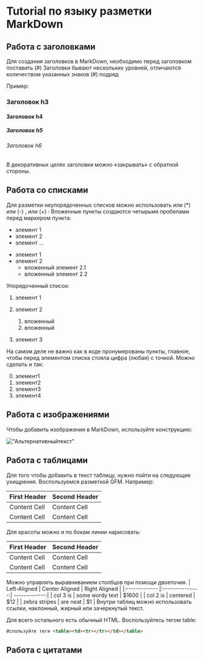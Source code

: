 # Tutorial по языку разметки MarkDown

## Работа с заголовками

Для создания заголовков в MarkDown, необходимо перед заголовком поставить (#)
Заголовки бывают нескольких уровней, отличаются количеством указанных знаков (#) подряд

Пример:

### Заголовок h3
#### Заголовок h4
##### Заголовок h5
###### Заголовок h6

В декоративных целях заголовки можно «закрывать» с
обратной стороны.

## Работа со списками

Для разметки неупорядоченных списков можно использовать или
(*) или (-) , или (+) :
Вложенные пункты создаются четырьмя пробелами перед маркером
пункта:
* элемент 1
* элемент 2
* элемент ...
 - элемент 1
 - элемент 2
    + вложенный элемент 2.1
    + вложенный элемент 2.2

Упорядоченный список:

1. элемент 1
2. элемент 2

   1. вложенный
   2. вложенный
3. элемент 3


На самом деле не важно как в коде пронумерованы пункты,
главное, чтобы перед элементом списка стояла цифра
(любая) с точкой. Можно сделать и так:

0. элемент1
0. элемент2
0. элемент3
0. элемент4   



## Работа с изображениями


Чтобы добавить изображения в MarkDown, используйте конструкцию:

!["Альтернативныйтекст"](https://ixbt.online/live/topics/preview/00/01/15/34/a04d403520.jpg)



## Работа с таблицами

Для того чтобы добавить в текст таблицу, нужно пойти на следующие ухищрения.
Воспользуемся разметкой GFM. Например:

First Header | Second Header
------------- | -------------
Content Cell | Content Cell
Content Cell | Content Cell
Для красоты можно и по бокам линии нарисовать:

| First Header | Second Header |
| ------------- | ------------- |
| Content Cell | Content Cell |
| Content Cell | Content Cell |
Можно управлять выравниванием столбцов при помощи
двоеточия.
| Left-Aligned | Center Aligned | Right Aligned |
|:------------- |:---------------:| -------------:|
| col 3 is | some wordy text | $1600 |
| col 2 is | centered | $12 |
| zebra stripes | are neat | $1 |
Внутри таблиц можно использовать ссылки, наклонный,
жирный или зачеркнутый текст.

Для всего остального есть обычный HTML. Воспользуйтесь тегом table:
```HTML
Используйте теги <table><td><tr></tr></td></table>
```
## Работа с цитатами